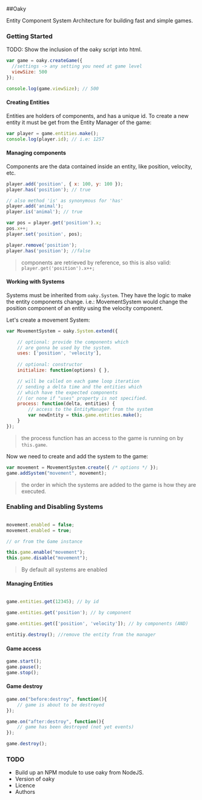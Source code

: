 ##Oaky

Entity Component System Architecture for building fast and simple games.

### Getting Started

TODO: Show the inclusion of the oaky script into html.

```javascript
var game = oaky.createGame({
  //settings -> any setting you need at game level
  viewSize: 500
});

console.log(game.viewSize); // 500
```

#### Creating Entities
Entities are holders of components, and has a unique id. To create a new entity it must be get from the Entity Manager of the game:

```javascript
var player = game.entities.make();
console.log(player.id); // i.e: 1257
```

#### Managing components
Components are the data contained inside an entity, like position, velocity, etc.

```javascript
player.add('position', { x: 100, y: 100 });
player.has('position'); // true

// also method 'is' as synonymous for 'has'
player.add('animal');
player.is('animal'); // true

var pos = player.get('position').x;
pos.x++;
player.set('position', pos);

player.remove('position');
player.has('position'); //false
```

> components are retrieved by reference, so this is also valid: `player.get('position').x++;`

#### Working with Systems
Systems must be inherited from `oaky.System`. They have the logic to make the entity components change. i.e.: MovementSystem would change the position component of an entity using the velocity component.

Let's create a movement System:

```javascript
var MovementSystem = oaky.System.extend({

    // optional: provide the components which 
    // are gonna be used by the system.
    uses: ['position', 'velocity'],
  
    // optional: constructor
    initialize: function(options) { },

    // will be called on each game loop iteration
    // sending a delta time and the entities which 
    // which have the expected components 
    // (or none if "uses" property is not specified.
    process: function(delta, entities) {
        // access to the EntityManager from the system
        var newEntity = this.game.entities.make();
    }
});
```

> the process function has an access to the game is running on by `this.game`.

Now we need to create and add the system to the game:

```javascript
var movement = MovementSystem.create({ /* options */ });
game.addSystem("movement", movement);
```

> the order in which the systems are added to the game is how they are executed.

### Enabling and Disabling Systems
```javascript

movement.enabled = false;
movement.enabled = true;

// or from the Game instance

this.game.enable("movement");
this.game.disable("movement");

```

> By default all systems are enabled

#### Managing Entities

```javascript

game.entities.get(12345); // by id

game.entities.get('position'); // by component

game.entities.get(['position', 'velocity']); // by components (AND)

entitiy.destroy(); //remove the entity from the manager
```

#### Game access

```javascript
game.start();
game.pause();
game.stop();
```

#### Game destroy
```javascript
game.on("before:destroy", function(){
    // game is about to be destroyed 
});

game.on("after:destroy", function(){
    // game has been destroyed (not yet events) 
});

game.destroy();
```

### TODO
* Build up an NPM module to use oaky from NodeJS.
* Version of oaky
* Licence
* Authors